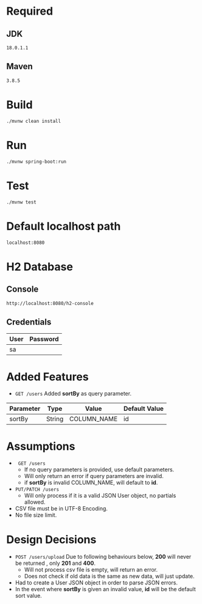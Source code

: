 # Required
## JDK
`18.0.1.1`
## Maven
`3.8.5`
# Build
`./mvnw clean install`
# Run
`./mvnw spring-boot:run`
# Test
`./mvnw test`
# Default localhost path
`localhost:8080`
# H2 Database
## Console
`http://localhost:8080/h2-console`
## Credentials
| User  | Password  | 
| :------------ |:---------------:|
| sa      | &nbsp; |
# Added Features
+ `GET /users` Added **sortBy** as query parameter.

| Parameter  | Type | Value | Default Value
| ------------- | ------------- |------------- |------------- |
| sortBy  | String  | COLUMN_NAME  | id

# Assumptions
+ ` GET /users`
  + If no query parameters is provided, use default parameters. 
  + Will only return an error if query parameters are invalid.
  + if **sortBy** is invalid COLUMN_NAME, will default to **id**.
+ `PUT/PATCH /users`
  + Will only process if it is a valid JSON User object, no partials allowed.
+ CSV file must be in UTF-8 Encoding.
+ No file size limit.

# Design Decisions
+ `POST /users/upload`  Due to following behaviours below, **200** will never be returned , only **201** and **400**.
  + Will not process csv file is empty, will return an error.
  + Does not check if old data is the same as new data, will just update.
+ Had to create a User JSON object in order to parse JSON errors.
+ In the event where **sortBy** is given an invalid value, **id** will be the default sort value.